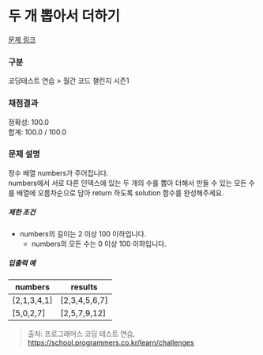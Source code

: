 # 두 개 뽑아서 더하기

[문제 링크](https://school.programmers.co.kr/learn/courses/30/lessons/12949) 


### 구분

코딩테스트 연습 > 월간 코드 챌린지 시즌1


### 채점결과
정확성: 100.0 <br/>
합계: 100.0 / 100.0

### 문제 설명

<p>정수 배열 numbers가 주어집니다. <br/>numbers에서 서로 다른 인덱스에 있는 두 개의 수를 뽑아 더해서 만들 수 있는 모든 수를 배열에 오름차순으로 담아 return 하도록 solution 함수를 완성해주세요.</p>

<h5>제한 조건</h5>

<ul>
    <li>numbers의 길이는 2 이상 100 이하입니다.
        <ul>
            <li>numbers의 모든 수는 0 이상 100 이하입니다.</li>
        </ul>
    </li>
</ul>

<h5>입출력 예</h5>
<table class="table">
    <thead>
        <tr>
            <th>numbers</th>
            <th>results</th>
        </tr>
    </thead>
    <tbody>
        <tr>
            <td>[2,1,3,4,1]</td>
            <td>[2,3,4,5,6,7]</td>
        </tr>
         <tr>
            <td>[5,0,2,7]</td>
            <td>[2,5,7,9,12]</td>
        </tr>
    </tbody>
</table>

> 출처: 프로그래머스 코딩 테스트 연습, https://school.programmers.co.kr/learn/challenges